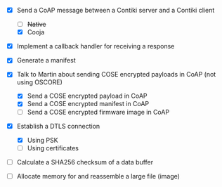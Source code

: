 - [x] Send a CoAP message between a Contiki server and a Contiki client
  - [ ] ~~Native~~
  - [x] Cooja
- [x] Implement a callback handler for receiving a response
- [x] Generate a manifest
- [x] Talk to Martin about sending COSE encrypted payloads in CoAP (not using OSCORE)
  - [x] Send a COSE encrypted payload in CoAP
  - [x] Send a COSE encrypted manifest in CoAP
  - [ ] Send a COSE encrypted firmware image in CoAP
- [x] Establish a DTLS connection
  - [x] Using PSK
  - [ ] Using certificates
- [ ] Calculate a SHA256 checksum of a data buffer
- [ ] Allocate memory for and reassemble a large file (image)

